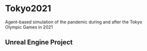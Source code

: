 # Tokyo2021
Agent-based simulation of the pandemic during and after the Tokyo Olympic Games in 2021

## Unreal Engine Project



